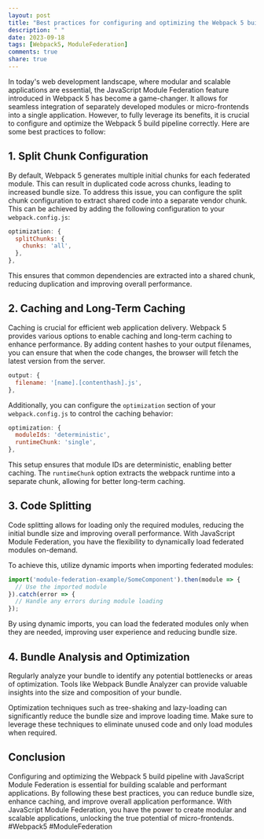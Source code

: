 ```yaml
---
layout: post
title: "Best practices for configuring and optimizing the Webpack 5 build pipeline with JavaScript Module Federation"
description: " "
date: 2023-09-18
tags: [Webpack5, ModuleFederation]
comments: true
share: true
---
```


In today's web development landscape, where modular and scalable applications are essential, the JavaScript Module Federation feature introduced in Webpack 5 has become a game-changer. It allows for seamless integration of separately developed modules or micro-frontends into a single application. However, to fully leverage its benefits, it is crucial to configure and optimize the Webpack 5 build pipeline correctly. Here are some best practices to follow:

## 1. Split Chunk Configuration
By default, Webpack 5 generates multiple initial chunks for each federated module. This can result in duplicated code across chunks, leading to increased bundle size. To address this issue, you can configure the split chunk configuration to extract shared code into a separate vendor chunk. This can be achieved by adding the following configuration to your `webpack.config.js`:

```javascript
optimization: {
  splitChunks: {
    chunks: 'all',
  },
},
```

This ensures that common dependencies are extracted into a shared chunk, reducing duplication and improving overall performance.

## 2. Caching and Long-Term Caching
Caching is crucial for efficient web application delivery. Webpack 5 provides various options to enable caching and long-term caching to enhance performance. By adding content hashes to your output filenames, you can ensure that when the code changes, the browser will fetch the latest version from the server.

```javascript
output: {
  filename: '[name].[contenthash].js',
},
```

Additionally, you can configure the `optimization` section of your `webpack.config.js` to control the caching behavior:

```javascript
optimization: {
  moduleIds: 'deterministic',
  runtimeChunk: 'single',
},
```

This setup ensures that module IDs are deterministic, enabling better caching. The `runtimeChunk` option extracts the webpack runtime into a separate chunk, allowing for better long-term caching.

## 3. Code Splitting
Code splitting allows for loading only the required modules, reducing the initial bundle size and improving overall performance. With JavaScript Module Federation, you have the flexibility to dynamically load federated modules on-demand.

To achieve this, utilize dynamic imports when importing federated modules:

```javascript
import('module-federation-example/SomeComponent').then(module => {
  // Use the imported module
}).catch(error => {
  // Handle any errors during module loading
});
```

By using dynamic imports, you can load the federated modules only when they are needed, improving user experience and reducing bundle size.

## 4. Bundle Analysis and Optimization
Regularly analyze your bundle to identify any potential bottlenecks or areas of optimization. Tools like Webpack Bundle Analyzer can provide valuable insights into the size and composition of your bundle.

Optimization techniques such as tree-shaking and lazy-loading can significantly reduce the bundle size and improve loading time. Make sure to leverage these techniques to eliminate unused code and only load modules when required.

## Conclusion

Configuring and optimizing the Webpack 5 build pipeline with JavaScript Module Federation is essential for building scalable and performant applications. By following these best practices, you can reduce bundle size, enhance caching, and improve overall application performance. With JavaScript Module Federation, you have the power to create modular and scalable applications, unlocking the true potential of micro-frontends. #Webpack5 #ModuleFederation